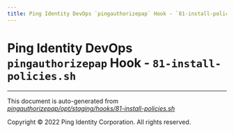 ```yaml
---
title: Ping Identity DevOps `pingauthorizepap` Hook - `81-install-policies.sh`
---
```


# Ping Identity DevOps `pingauthorizepap` Hook - `81-install-policies.sh`

---
This document is auto-generated from _[pingauthorizepap/opt/staging/hooks/81-install-policies.sh](https://github.com/pingidentity/pingidentity-docker-builds/blob/master/pingauthorizepap/opt/staging/hooks/81-install-policies.sh)_

Copyright © 2022 Ping Identity Corporation. All rights reserved.
